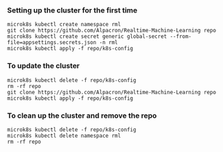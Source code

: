 ### Setting up the cluster for the first time
```
microk8s kubectl create namespace rml
git clone https://github.com/Alpacron/Realtime-Machine-Learning repo
microk8s kubectl create secret generic global-secret --from-file=appsettings.secrets.json -n rml
microk8s kubectl apply -f repo/k8s-config

```

### To update the cluster

```commandline
microk8s kubectl delete -f repo/k8s-config
rm -rf repo
git clone https://github.com/Alpacron/Realtime-Machine-Learning repo
microk8s kubectl apply -f repo/k8s-config

```

### To clean up the cluster and remove the repo
```commandline
microk8s kubectl delete -f repo/k8s-config
microk8s kubectl delete namespace rml
rm -rf repo

```